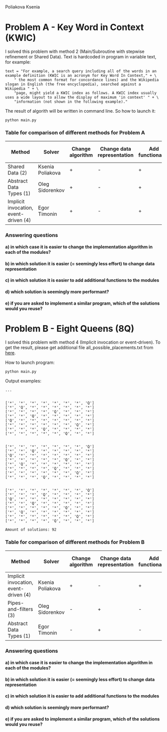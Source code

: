 ##
 Poliakova Ksenia

# Problem A - Key Word in Context (KWIC)

I solved this problem with method 2 (Main/Subroutine with stepwise refinement or Shared Data).
Text is hardcoded in program in variable text, for example:

```
text = "For example, a search query including all of the words in an example definition (KWIC is an acronym for Key Word In Context," + \
    " the most common format for concordance lines) and the Wikipedia slogan in English (the free encyclopedia), searched against a Wikipedia " + \
    "page, might yield a KWIC index as follows. A KWIC index usually uses a wide layout to allow the display of maximum 'in context' " + \
    "information (not shown in the following example)."
```

The result of algorith will be written in command line. So how to launch it:
```
python main.py
```

### Table for comparison of different methods for Problem A

| Method                                       | Solver           | Change algorithm | Change data representation | Add functionality | Seem more performance | Ease of reuse |
|----------------------------------------------|------------------|------------------|----------------------------|-------------------|-----------------------|---------------|
| Shared Data (2)                              | Ksenia Poliakova | +                | -                          | +                 | +                     | -             |
| Abstract Data Types (1)                      | Oleg Sidorenkov  | +                | -                          | +                 | -                     | -             |
| Implicit invocation, event-driven (4)        | Egor Timonin     | +                | -                          | +                 | +                     | -             |

### Answering questions

#### a) in which case it is easier to change the implementation algorithm in each of the modules? 
#### b) in which solution it is easier (= seemingly less effort) to change data representation
#### c) in which solution it is easier to add additional functions to the modules
#### d) which solution is seemingly more performant?
#### e) if you are asked to implement a similar program, which of the solutions would you reuse?

# Problem B - Eight Queens (8Q)

I solved this problem with method 4 (Implicit invocation or event-driven).
To get the result, please get additional file all_possible_placements.txt from [here](https://disk.yandex.com/d/kawmuTKwB37F3g).

How to launch program:
```
python main.py
```

Output examples:
```
...


['*', '*', '*', '*', '*', '*', '*', 'Q']
['*', 'Q', '*', '*', '*', '*', '*', '*']
['*', '*', '*', '*', 'Q', '*', '*', '*']
['*', '*', 'Q', '*', '*', '*', '*', '*']
['Q', '*', '*', '*', '*', '*', '*', '*']
['*', '*', '*', '*', '*', '*', 'Q', '*']
['*', '*', '*', 'Q', '*', '*', '*', '*']
['*', '*', '*', '*', '*', 'Q', '*', '*']


['*', '*', '*', '*', '*', '*', '*', 'Q']
['*', '*', 'Q', '*', '*', '*', '*', '*']
['Q', '*', '*', '*', '*', '*', '*', '*']
['*', '*', '*', '*', '*', 'Q', '*', '*']
['*', 'Q', '*', '*', '*', '*', '*', '*']
['*', '*', '*', '*', 'Q', '*', '*', '*']
['*', '*', '*', '*', '*', '*', 'Q', '*']
['*', '*', '*', 'Q', '*', '*', '*', '*']


['*', '*', '*', '*', '*', '*', '*', 'Q']
['*', '*', '*', 'Q', '*', '*', '*', '*']
['Q', '*', '*', '*', '*', '*', '*', '*']
['*', '*', 'Q', '*', '*', '*', '*', '*']
['*', '*', '*', '*', '*', 'Q', '*', '*']
['*', 'Q', '*', '*', '*', '*', '*', '*']
['*', '*', '*', '*', '*', '*', 'Q', '*']
['*', '*', '*', '*', 'Q', '*', '*', '*']

Amount of solutions: 92
```

### Table for comparison of different methods for Problem B

| Method                                       | Solver           | Change algorithm | Change data representation | Add functionality | Seem more performance | Ease of reuse |
|----------------------------------------------|------------------|------------------|----------------------------|-------------------|-----------------------|---------------|
| Implicit invocation, event-driven (4)        | Ksenia Poliakova | +                | -                          | +                 | +                     | -             |
| Pipes-and-filters (3)                        | Oleg Sidorenkov  | -                | +                          | -                 | -                     | +             |
| Abstract Data Types (1)                      | Egor Timonin     | -                | +                          | -                 | -                     | -             |

### Answering questions

#### a) in which case it is easier to change the implementation algorithm in each of the modules? 
#### b) in which solution it is easier (= seemingly less effort) to change data representation
#### c) in which solution it is easier to add additional functions to the modules
#### d) which solution is seemingly more performant?
#### e) if you are asked to implement a similar program, which of the solutions would you reuse?
